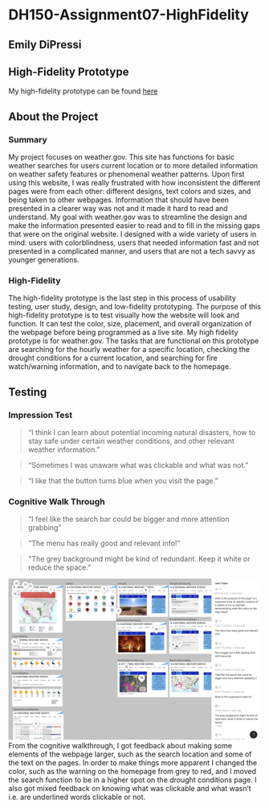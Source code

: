 # DH150-Assignment07-HighFidelity

## Emily DiPressi 

## High-Fidelity Prototype

My high-fidelity prototype can be found [here](https://www.figma.com/proto/3KVvLhIFcdui8PiMWYauCT/DH150-Assignment7-HighFidelityPrototype?node-id=29%3A4&scaling=min-zoom)

## About the Project 

### Summary 
My project focuses on weather.gov. This site has functions for basic weather searches for users current location or to more detailed information on weather safety features or phenomenal weather patterns. Upon first using this website, I was really frustrated with how inconsistent the different pages were from each other: different designs, text colors and sizes, and being taken to other webpages. Information that should have been presented in a clearer way was not and it made it hard to read and understand. My goal with weather.gov was to streamline the design and make the information presented easier to read and to fill in the missing gaps that were on the original website. I designed with a wide variety of users in mind: users with colorblindness, users that needed information fast and not presented in a complicated manner,  and users that are not a tech savvy as younger generations. 
 
### High-Fidelity
The high-fidelity prototype is the last step in this process of usability testing, user study, design, and low-fidelity prototyping. The purpose of this high-fidelity prototype is to test visually how the website will look and function. It can test the color, size, placement, and overall organization of the webpage before being programmed as a live site. My high fidelity prototype is for weather.gov. The tasks that are functional on this prototype are searching for the hourly weather for a specific location, checking the drought conditions for a current location, and searching for fire watch/warning information, and to navigate back to the homepage.

 
## Testing 

### Impression Test 
> “I think I can learn about potential incoming natural disasters, how to stay safe under certain weather conditions, and other relevant weather information.”

> “Sometimes I was unaware what was clickable and what was not.”

> “I like that the button turns blue when you visit the page.”

### Cognitive Walk Through 
> “I feel like the search bar could be bigger and more attention grabbing”

> “The menu has really good and relevant info!” 

> "The grey background might be kind of redundant. Keep it white or reduce the space."

![walkthrough](cognitive.png)
From the cognitive walkthrough, I got feedback about making some elements of the webpage larger, such as the search location and some of the text on the pages. In order to make things more apparent I changed the color, such as the warning on the homepage from grey to red, and I moved the search function to be in a higher spot on the drought conditions page. I also got mixed feedback on knowing what was clickable and what wasn’t i.e. are underlined words clickable or not. 
